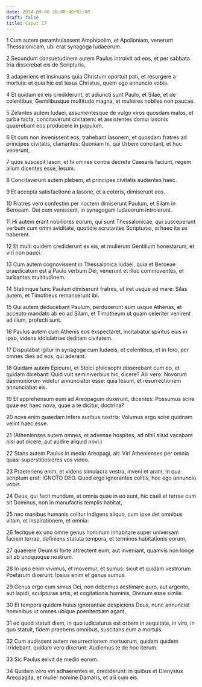 ```yaml
---
date: 2024-09-06 20:00:46+02:00
draft: false
title: Caput 17
---
```





1 Cum autem perambulassent Amphipolim, et Apolloniam, venerunt Thessalonicam, ubi erat synagoga Iudaeorum.

2 Secundum consuetudinem autem Paulus introivit ad eos, et per sabbata tria disserebat eis de Scripturis,

3 adaperiens et insinuans quia Christum oportuit pati, et resurgere a mortuis: et quia hic est Iesus Christus, quem ego annuncio vobis.

4 Et quidam ex eis crediderunt, et adiuncti sunt Paulo, et Silae, et de colentibus, Gentilibusque multitudo magna, et mulieres nobiles non paucae.

5 Zelantes autem Iudaei, assumentesque de vulgo viros quosdam malos, et turba facta, concitaverunt civitatem: et assistentes domui Iasonis quaerebant eos producere in populum.

6 Et cum non invenissent eos, trahebant Iasonem, et quosdam fratres ad principes civitatis, clamantes: Quoniam hi, qui Urbem concitant, et huc venerunt,

7 quos suscepit Iason, et hi omnes contra decreta Caesaris faciunt, regem alium dicentes esse, Iesum.

8 Concitaverunt autem plebem, et principes civitatis audientes haec.

9 Et accepta satisfactione a Iasone, et a ceteris, dimiserunt eos.

10 Fratres vero confestim per noctem dimiserunt Paulum, et Silam in Beroeam. Qui cum venissent, in synagogam Iudaeorum introierunt.

11 Hi autem erant nobiliores eorum, qui sunt Thessalonicae, qui susceperunt verbum cum omni aviditate, quotidie scrutantes Scripturas, si haec ita se haberent.

12 Et multi quidem crediderunt ex eis, et mulierum Gentilium honestarum, et viri non pauci.

13 Cum autem cognovissent in Thessalonica Iudaei, quia et Beroeae praedicatum est a Paulo verbum Dei, venerunt et illuc commoventes, et turbantes multitudinem.

14 Statimque tunc Paulum dimiserunt fratres, ut iret usque ad mare: Silas autem, et Timotheus remanserunt ibi.

15 Qui autem deducebant Paulum, perduxerunt eum usque Athenas, et accepto mandato ab eo ad Silam, et Timotheum ut quam celeriter venirent ad illum, profecti sunt.

16 Paulus autem cum Athenis eos exspectaret, incitabatur spiritus eius in ipso, videns idololatriae deditam civitatem.

17 Disputabat igitur in synagoga cum Iudaeis, et colentibus, et in foro, per omnes dies ad eos, qui aderant.

18 Quidam autem Epicurei, et Stoici philosophi disserebant cum eo, et quidam dicebant: Quid vult seminiverbius hic, dicere? Alii vero: Novorum daemoniorum videtur annunciator esse: quia Iesum, et resurrectionem annunciabat eis.

19 Et apprehensum eum ad Areopagum duxerunt, dicentes: Possumus scire quae est haec nova, quae a te dicitur, doctrina?

20 nova enim quaedam infers auribus nostris: Volumus ergo scire quidnam velint haec esse.

21 (Athenienses autem omnes, et advenae hospites, ad nihil aliud vacabant nisi aut dicere, aut audire aliquid novi.)

22 Stans autem Paulus in medio Areopagi, ait: Viri Athenienses per omnia quasi superstitiosiores vos video.

23 Praeteriens enim, et videns simulacra vestra, inveni et aram, in qua scriptum erat: IGNOTO DEO. Quod ergo ignorantes colitis, hoc ego annuncio vobis.

24 Deus, qui fecit mundum, et omnia quae in eo sunt, hic caeli et terrae cum sit Dominus, non in manufactis templis habitat,

25 nec manibus humanis colitur indigens aliquo, cum ipse det omnibus vitam, et inspirationem, et omnia:

26 fecitque ex uno omne genus hominum inhabitare super universam faciem terrae, definiens statuta tempora, et terminos habitationis eorum,

27 quaerere Deum si forte attrectent eum, aut inveniant, quamvis non longe sit ab unoquoque nostrum.

28 In ipso enim vivimus, et movemur, et sumus: sicut et quidam vestrorum Poetarum dixerunt: Ipsius enim et genus sumus.

29 Genus ergo cum simus Dei, non debemus aestimare auro, aut argento, aut lapidi, sculpturae artis, et cogitationis hominis, Divinum esse simile.

30 Et tempora quidem huius ignorantiae despiciens Deus, nunc annunciat hominibus ut omnes ubique poenitentiam agant,

31 eo quod statuit diem, in quo iudicaturus est orbem in aequitate, in viro, in quo statuit, fidem praebens omnibus, suscitans eum a mortuis.

32 Cum audissent autem resurrectionem mortuorum, quidam quidem irridebant, quidam vero dixerunt: Audiemus te de hoc iterum.

33 Sic Paulus exivit de medio eorum.

34 Quidam vero viri adhaerentes ei, crediderunt: in quibus et Dionysius Areopagita, et mulier nomine Damaris, et alii cum eis.

